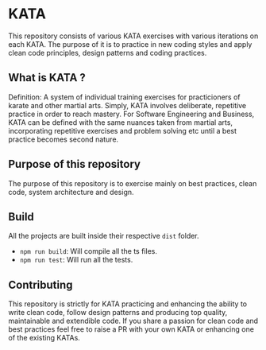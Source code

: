 # KATA
This repository consists of various KATA exercises with various iterations on each KATA. The purpose of it is to practice in new coding styles and apply clean code principles, design patterns and coding practices.

## What is KATA ?
Definition: A system of individual training exercises for practicioners of karate and other martial arts. 
Simply, KATA involves deliberate, repetitive practice in order to reach mastery. For Software Engineering and Business, KATA can be defined with the same nuances taken from martial arts, incorporating repetitive exercises and problem solving etc until a best practice becomes second nature.

## Purpose of this repository
The purpose of this repository is to exercise mainly on best practices, clean code, system architecture and design.

## Build
All the projects are built inside their respective ```dist``` folder. 
- ```npm run build```: Will compile all the ts files.
- ```npm run test```: Will run all the tests.

## Contributing
This repository is strictly for KATA practicing and enhancing the ability to write clean code, follow design patterns and producing top quality, maintainable and extendible code. If you share a passion for clean code and best practices feel free to raise a PR with your own KATA or enhancing one of the existing KATAs.
